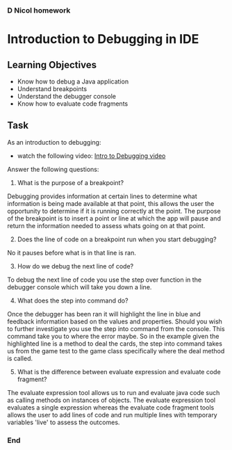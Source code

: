 ### D Nicol homework ###

# Introduction to Debugging in IDE

## Learning Objectives
- Know how to debug a Java application
- Understand breakpoints
- Understand the debugger console
- Know how to evaluate code fragments

## Task
As an introduction to debugging:
- watch the following video: [Intro to Debugging video](https://youtu.be/ErVZrVWZrko)


Answer the following questions:
1. What is the purpose of a breakpoint?

Debugging provides information at certain lines to determine what information is being made available at that point, this allows the user the opportunity to determine if it is running correctly at the point. The purpose of the breakpoint is to insert a point or line at which the app will pause and return the information needed to assess whats going on at that point.

2. Does the line of code on a breakpoint run when you start debugging?

No it pauses before what is in that line is ran.

3. How do we debug the next line of code?

To debug the next line of code you use the step over function in the debugger console which will take you down a line.

4. What does the step into command do?

Once the debugger has been ran it will highlight the line in blue and feedback information based on the values and properties. Should you wish to further investigate you use the step into command from the console. This command take you to where the error maybe. So in the example given the highlighted line is a method to deal the cards, the step into command takes us from the game test to the game class specifically where the deal method is called.

5. What is the difference between evaluate expression and evaluate code fragment?

The evaluate expression tool allows us to run and evaluate java code such as calling methods on instances of objects. The evaluate expression tool evaluates a single expression whereas the evaluate code fragment tools allows the user to add lines of code and run multiple lines with temporary variables 'live' to assess the outcomes.

### End ###
